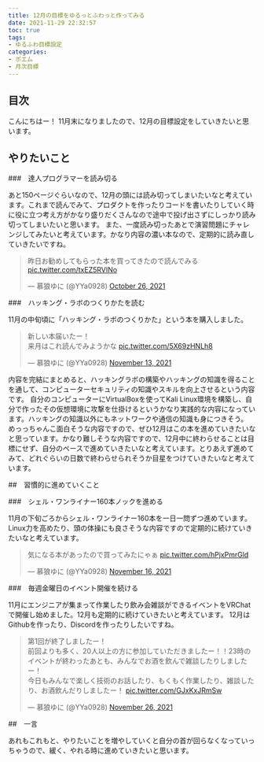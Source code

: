 ```yaml
---
title: 12月の目標をゆるっとふわっと作ってみる
date: 2021-11-29 22:32:57
toc: true
tags: 
- ゆるふわ目標設定
categories:
- ポエム
- 月次目標
---
```


## 目次
<!-- toc -->

<!--more-->

こんにちはー！
11月末になりましたので、12月の目標設定をしていきたいと思います。

## やりたいこと

###　達人プログラマーを読み切る

あと150ページぐらいなので、12月の頭には読み切ってしまいたいなと考えています。これまで読んでみて、プロダクトを作ったりコードを書いたりしていく時に役に立つ考え方がかなり盛りだくさんなので途中で投げ出さずにしっかり読み切ってしまいたいと思います。
また、一度読み切ったあとで演習問題にチャレンジしてみたいと考えています。かなり内容の濃い本なので、定期的に読み直していきたいですね。

<blockquote class="twitter-tweet"><p lang="ja" dir="ltr">昨日お勧めしてもらった本を買ってきたので読んでみる <a href="https://t.co/txEZ5RVINo">pic.twitter.com/txEZ5RVINo</a></p>&mdash; 慕狼ゆに (@YYa0928) <a href="https://twitter.com/YYa0928/status/1452842830230024196?ref_src=twsrc%5Etfw">October 26, 2021</a></blockquote> <script async src="https://platform.twitter.com/widgets.js" charset="utf-8"></script>

###　ハッキング・ラボのつくりかたを読む

11月の中旬頃に「ハッキング・ラボのつくりかた」という本を購入しました。

<blockquote class="twitter-tweet"><p lang="ja" dir="ltr">新しい本届いたー！<br>来月はこれ読んでみようかな <a href="https://t.co/5X69zHNLh8">pic.twitter.com/5X69zHNLh8</a></p>&mdash; 慕狼ゆに (@YYa0928) <a href="https://twitter.com/YYa0928/status/1459368246906220545?ref_src=twsrc%5Etfw">November 13, 2021</a></blockquote> <script async src="https://platform.twitter.com/widgets.js" charset="utf-8"></script>

内容を完結にまとめると、ハッキングラボの構築やハッキングの知識を得ることを通して、コンピューターセキュリティの知識やスキルを向上させるという内容です。
自分のコンピューターにVirtualBoxを使ってKali Linux環境を構築し、自分で作ったその仮想環境に攻撃を仕掛けるというかなり実践的な内容になっています。ハッキングの知識以外にもネットワークや通信の知識も身につきそう。
めっっちゃんこ面白そうな内容ですので、ぜひ12月はこの本を進めていきたいなと思っています。かなり難しそうな内容ですので、12月中に終わらせることは目標にせず、自分のペースで進めていきたいなと考えています。とりあえず進めてみて、どれぐらいの日数で終わらせられそうか目星をつけていきたいなと考えています。


##　習慣的に進めていくこと

###　シェル・ワンライナー160本ノックを進める

11月の下旬ごろからシェル・ワンライナー160本を一日一問ずつ進めています。
Linux力を高めたり、頭の体操にも良さそうな内容ですので定期的に続けていきたいなと考えています。

<blockquote class="twitter-tweet"><p lang="ja" dir="ltr">気になる本があったので買ってみたにゃぁ <a href="https://t.co/hPjxPmrGld">pic.twitter.com/hPjxPmrGld</a></p>&mdash; 慕狼ゆに (@YYa0928) <a href="https://twitter.com/YYa0928/status/1460511240187383811?ref_src=twsrc%5Etfw">November 16, 2021</a></blockquote> <script async src="https://platform.twitter.com/widgets.js" charset="utf-8"></script>

###　毎週金曜日のイベント開催を続ける

11月にエンジニアが集まって作業したり飲み会雑談ができるイベントをVRChatで開催し始めました。12月も定期的に続けていきたいと考えています。
12月はGithubを作ったり、Discordを作ったりしたいですね。

<blockquote class="twitter-tweet"><p lang="ja" dir="ltr">第1回が終了しましたー！<br>前回よりも多く、20人以上の方に参加していただきましたー！！23時のイベントが終わったあとも、みんなでお酒を飲んで雑談したりしましたー！<br>今日もみんなで楽しく技術のお話したり、もくもく作業したり、雑談したり、お酒飲んだりしましたー！ <a href="https://t.co/GJxKxJRmSw">pic.twitter.com/GJxKxJRmSw</a></p>&mdash; 慕狼ゆに (@YYa0928) <a href="https://twitter.com/YYa0928/status/1464268538814689280?ref_src=twsrc%5Etfw">November 26, 2021</a></blockquote> <script async src="https://platform.twitter.com/widgets.js" charset="utf-8"></script>

##　一言

あれもこれもと、やりたいことを増やしていくと自分の首が回らなくなっていっちゃうので、緩く、やれる時に進めていきたいと思います。